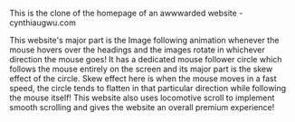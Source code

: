 This is the clone of the homepage of an awwwarded website - cynthiaugwu.com

This website's major part is the Image following animation whenever the mouse hovers over the headings and the images rotate in whichever direction the mouse goes!
It has a dedicated mouse follower circle which follows the mouse entirely on the screen and its major part is the skew effect of the circle.
Skew effect here is when the mouse moves in a fast speed, the circle tends to flatten in that particular direction while following the mouse itself!
This website also uses locomotive scroll to implement smooth scrolling and gives the website an overall premium experience!
